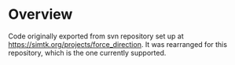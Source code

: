 # Overview
Code originally exported from svn repository set up at https://simtk.org/projects/force_direction.
It was rearranged for this repository, which is the one currently supported.
